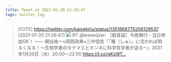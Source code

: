 ```yaml
---
title: Tweet at 2021-01-20 21:26:47
tags: twitter_log
---
```


> [!CITE] https://twitter.com/kaisekiriu/status/1351868775256129537 (2021-01-20 21:26:47)
> ![](https://twitter.com/kaisekiriu/status/1351868775256129537)
> RT @leeswijzer: ［欹耳袋］今夜興行・当日参加OK！ —— 網谷祐一×岡西政典×三中信宏「「種（しゅ）」に交われば明るくなる！～生物学者のタテマエとホンネに科学哲学者が迫る～」2021年1月20日（水）20:00〜22:00 https://t.co/qKzI9T…
